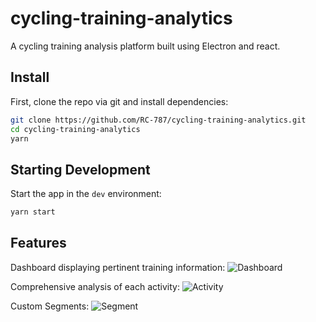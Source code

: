 # cycling-training-analytics
A cycling training analysis platform built using Electron and react.


## Install

First, clone the repo via git and install dependencies:

```bash
git clone https://github.com/RC-787/cycling-training-analytics.git
cd cycling-training-analytics
yarn
```

## Starting Development

Start the app in the `dev` environment:

```bash
yarn start
```

## Features

Dashboard displaying pertinent training information:
![Dashboard](https://user-images.githubusercontent.com/58704461/112891717-61013b00-90d0-11eb-8c17-6d640e6fcc38.gif)

Comprehensive analysis of each activity:
![Activity](https://user-images.githubusercontent.com/58704461/112891739-65c5ef00-90d0-11eb-88a4-aeae06f93120.gif)

Custom Segments:
![Segment](https://user-images.githubusercontent.com/58704461/112892215-f43a7080-90d0-11eb-9fe5-bd97b9d79ae6.JPG)
